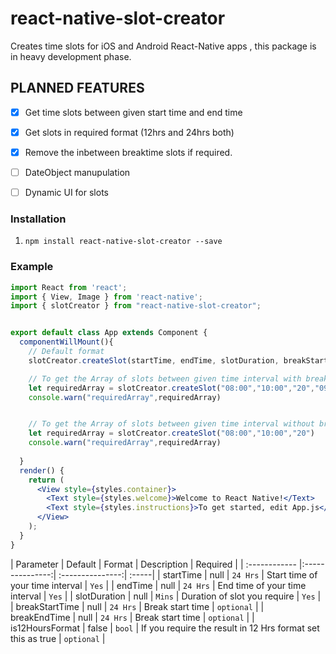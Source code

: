 # react-native-slot-creator
Creates time slots for iOS and Android React-Native apps , this package is in heavy development phase.

## PLANNED FEATURES

- [x] Get time slots between given start time and end time
- [x] Get slots in required format (12hrs and 24hrs both)
- [x] Remove the inbetween breaktime slots if required.
- [ ] DateObject manupulation
- [ ] Dynamic UI for slots


### Installation

1. ```npm install react-native-slot-creator --save```



### Example


```jsx
import React from 'react';
import { View, Image } from 'react-native';
import { slotCreator } from "react-native-slot-creator";


export default class App extends Component {
  componentWillMount(){
    // Default format
    slotCreator.createSlot(startTime, endTime, slotDuration, breakStartTime, breakEndTime, is12HoursFormat)

    // To get the Array of slots between given time interval with breakTime and 12 Hrs format
    let requiredArray = slotCreator.createSlot("08:00","10:00","20","09:00","09:30",true)
    console.warn("requiredArray",requiredArray)


    // To get the Array of slots between given time interval without breakTime 
    let requiredArray = slotCreator.createSlot("08:00","10:00","20")
    console.warn("requiredArray",requiredArray)
    
  }
  render() {
    return (
      <View style={styles.container}>
        <Text style={styles.welcome}>Welcome to React Native!</Text>
        <Text style={styles.instructions}>To get started, edit App.js</Text>
      </View>
    );
  }
}


```

| Parameter  | Default  | Format | Description | Required |
| :------------ |:---------------:| :---------------:| :-----|
| startTime | null | `24 Hrs` | Start time of your time interval  | `Yes` |
| endTime | null | `24 Hrs` | End time of your time interval   | `Yes` |
| slotDuration | null | `Mins` | Duration of slot you require | `Yes` |
| breakStartTime | null | `24 Hrs` | Break start time | `optional` |
| breakEndTime | null | `24 Hrs` |  Break start time | `optional` |
| is12HoursFormat | false | `bool` | If you require the result in 12 Hrs format set this as true | `optional` |

